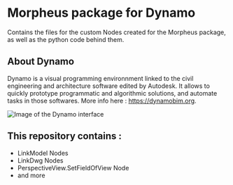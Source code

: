 # Morpheus package for Dynamo

Contains the files for the custom Nodes created for the Morpheus package, as well as the python code behind them.

## About Dynamo

Dynamo is a visual programming environnment linked to the civil engineering and architecture software edited by Autodesk. It allows to quickly prototype programmatic and algorithmic solutions, and automate tasks in those softwares. More info here : https://dynamobim.org.

![Image of the Dynamo interface](https://dynamobim.org/wp-content/uploads/forum-assets/capitolfoundry/11/04/feature_image_3.png)


## This repository contains :
- LinkModel Nodes
- LinkDwg Nodes
- PerspectiveView.SetFieldOfView Node
- and more
